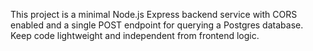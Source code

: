 <!-- Use this file to provide workspace-specific custom instructions to Copilot. For more details, visit https://code.visualstudio.com/docs/copilot/copilot-customization#_use-a-githubcopilotinstructionsmd-file -->

This project is a minimal Node.js Express backend service with CORS enabled and a single POST endpoint for querying a Postgres database. Keep code lightweight and independent from frontend logic.

